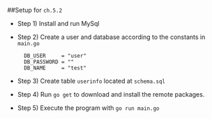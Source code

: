 ##Setup for `ch.5.2`

- Step 1) Install and run MySql
- Step 2) Create a user and database according to the constants in `main.go`

		DB_USER     = "user"
		DB_PASSWORD = ""
		DB_NAME     = "test"

- Step 3) Create table `userinfo` located at `schema.sql`
- Step 4) Run `go get` to download and install the remote packages.
- Step 5) Execute the program with `go run main.go`
